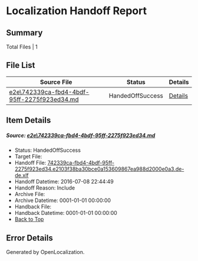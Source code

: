 # <a name='report-top'></a> Localization Handoff Report

## Summary
 Total Files | 1

## File List
 Source File | Status | Details 
 ----------- | ------ | ------- 
 [e2e\742339ca-fbd4-4bdf-95ff-2275f923ed34.md](https://github.com/OpenLocalizationTestOrg/oltest/blob/be21deaf739379eb459a09204cfe21bf1aba7c92/e2e/742339ca-fbd4-4bdf-95ff-2275f923ed34.md) | HandedOffSuccess | [Details](#15295012b85d14df3aa3f8e0b9ff5aac8a478dea4)

## Item Details
##### <a name='15295012b85d14df3aa3f8e0b9ff5aac8a478dea4'></a> Source: [e2e\742339ca-fbd4-4bdf-95ff-2275f923ed34.md](https://github.com/OpenLocalizationTestOrg/oltest/blob/be21deaf739379eb459a09204cfe21bf1aba7c92/e2e/742339ca-fbd4-4bdf-95ff-2275f923ed34.md)
* Status: HandedOffSuccess
* Target File: 
* Handoff File: [742339ca-fbd4-4bdf-95ff-2275f923ed34.e2103f38ba30bce0a153609867ea988d2000e0a3.de-de.xlf](https://github.com/OpenLocalizationTestOrg/olhandoff-e2e/blob/762f248276877d8bd3af44ae0ff666efb980d925/ol-handoff/OpenLocalizationTestOrg/oltest-dede-fly/ci/ht/742339ca-fbd4-4bdf-95ff-2275f923ed34.e2103f38ba30bce0a153609867ea988d2000e0a3.de-de.xlf)
* Handoff Datetime: 2016-07-08 22:44:49
* Handoff Reason: Include
* Archive File: 
* Archive Datetime: 0001-01-01 00:00:00
* Handback File: 
* Handback Datetime: 0001-01-01 00:00:00
* [Back to Top](#report-top)


## Error Details

Generated by OpenLocalization.

